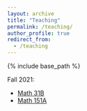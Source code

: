 ```yaml
---
layout: archive
title: "Teaching"
permalink: /teaching/
author_profile: true
redirect_from:
  - /teaching
---
```


{% include base_path %}

Fall 2021:
* [Math 31B](F21/31B)
* [Math 151A](F21/151A)
